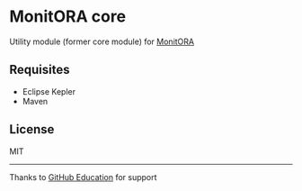 # MonitORA core

Utility module (former core module) for  [MonitORA](https://github.com/diesire/monitora)

## Requisites
 
*  Eclipse Kepler
*  Maven

## License

MIT

----

Thanks to [GitHub Education](https://education.github.com) for support

